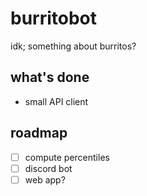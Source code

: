 # burritobot

idk; something about burritos?

## what's done

- small API client

## roadmap

- [ ] compute percentiles
- [ ] discord bot
- [ ] web app?
